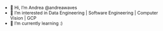 - 👋 Hi, I’m Andrea @andreawaves
- 👀 I’m interested in Data Engineering | Software Engineering | Computer Vision | GCP
- 🌱 I’m currently learning :)
